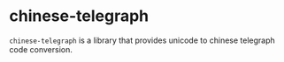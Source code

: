 # chinese-telegraph

`chinese-telegraph` is a library that provides unicode to chinese telegraph code
conversion.
